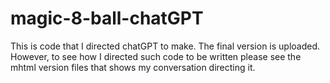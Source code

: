 # magic-8-ball-chatGPT
This is code that I directed chatGPT to make. The final version is uploaded. However, to see how I directed such code to be written please see the mhtml version files that shows my conversation directing it.
